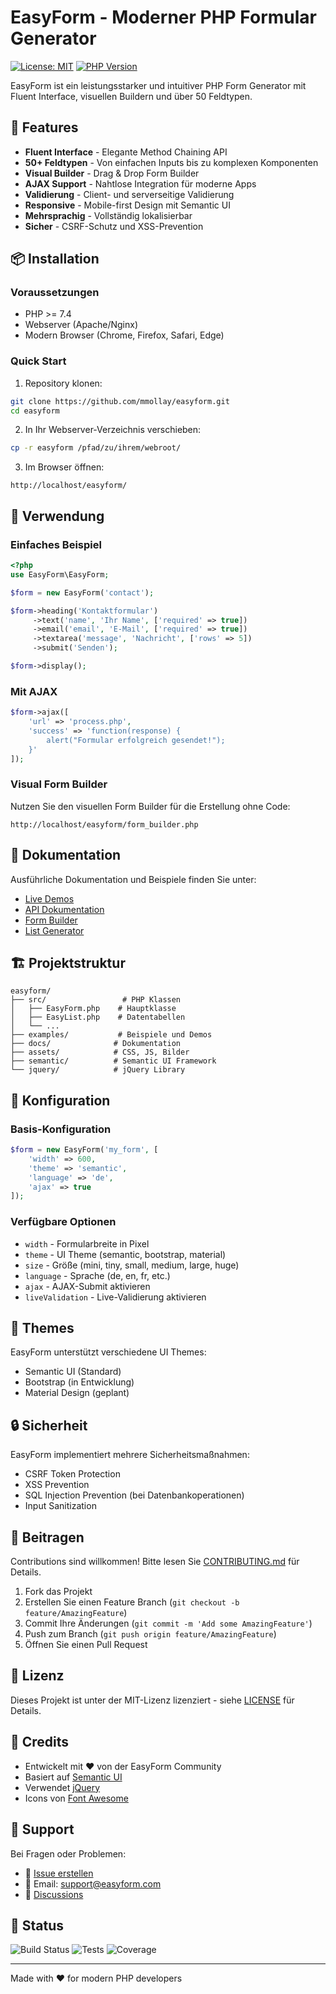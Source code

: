 # EasyForm - Moderner PHP Formular Generator

[![License: MIT](https://img.shields.io/badge/License-MIT-yellow.svg)](https://opensource.org/licenses/MIT)
[![PHP Version](https://img.shields.io/badge/PHP-%3E%3D7.4-blue.svg)](https://php.net)

EasyForm ist ein leistungsstarker und intuitiver PHP Form Generator mit Fluent Interface, visuellen Buildern und über 50 Feldtypen.

## 🚀 Features

- **Fluent Interface** - Elegante Method Chaining API
- **50+ Feldtypen** - Von einfachen Inputs bis zu komplexen Komponenten
- **Visual Builder** - Drag & Drop Form Builder
- **AJAX Support** - Nahtlose Integration für moderne Apps
- **Validierung** - Client- und serverseitige Validierung
- **Responsive** - Mobile-first Design mit Semantic UI
- **Mehrsprachig** - Vollständig lokalisierbar
- **Sicher** - CSRF-Schutz und XSS-Prevention

## 📦 Installation

### Voraussetzungen

- PHP >= 7.4
- Webserver (Apache/Nginx)
- Modern Browser (Chrome, Firefox, Safari, Edge)

### Quick Start

1. Repository klonen:
```bash
git clone https://github.com/mmollay/easyform.git
cd easyform
```

2. In Ihr Webserver-Verzeichnis verschieben:
```bash
cp -r easyform /pfad/zu/ihrem/webroot/
```

3. Im Browser öffnen:
```
http://localhost/easyform/
```

## 🎯 Verwendung

### Einfaches Beispiel

```php
<?php
use EasyForm\EasyForm;

$form = new EasyForm('contact');

$form->heading('Kontaktformular')
     ->text('name', 'Ihr Name', ['required' => true])
     ->email('email', 'E-Mail', ['required' => true])
     ->textarea('message', 'Nachricht', ['rows' => 5])
     ->submit('Senden');

$form->display();
```

### Mit AJAX

```php
$form->ajax([
    'url' => 'process.php',
    'success' => 'function(response) { 
        alert("Formular erfolgreich gesendet!"); 
    }'
]);
```

### Visual Form Builder

Nutzen Sie den visuellen Form Builder für die Erstellung ohne Code:

```
http://localhost/easyform/form_builder.php
```

## 📖 Dokumentation

Ausführliche Dokumentation und Beispiele finden Sie unter:
- [Live Demos](http://localhost/easyform/examples/)
- [API Dokumentation](http://localhost/easyform/docs/)
- [Form Builder](http://localhost/easyform/form_builder.php)
- [List Generator](http://localhost/easyform/list_generator.php)

## 🏗️ Projektstruktur

```
easyform/
├── src/                 # PHP Klassen
│   ├── EasyForm.php    # Hauptklasse
│   ├── EasyList.php    # Datentabellen
│   └── ...
├── examples/           # Beispiele und Demos
├── docs/              # Dokumentation
├── assets/            # CSS, JS, Bilder
├── semantic/          # Semantic UI Framework
└── jquery/            # jQuery Library
```

## 🔧 Konfiguration

### Basis-Konfiguration

```php
$form = new EasyForm('my_form', [
    'width' => 600,
    'theme' => 'semantic',
    'language' => 'de',
    'ajax' => true
]);
```

### Verfügbare Optionen

- `width` - Formularbreite in Pixel
- `theme` - UI Theme (semantic, bootstrap, material)
- `size` - Größe (mini, tiny, small, medium, large, huge)
- `language` - Sprache (de, en, fr, etc.)
- `ajax` - AJAX-Submit aktivieren
- `liveValidation` - Live-Validierung aktivieren

## 🎨 Themes

EasyForm unterstützt verschiedene UI Themes:
- Semantic UI (Standard)
- Bootstrap (in Entwicklung)
- Material Design (geplant)

## 🔒 Sicherheit

EasyForm implementiert mehrere Sicherheitsmaßnahmen:
- CSRF Token Protection
- XSS Prevention
- SQL Injection Prevention (bei Datenbankoperationen)
- Input Sanitization

## 🤝 Beitragen

Contributions sind willkommen! Bitte lesen Sie [CONTRIBUTING.md](CONTRIBUTING.md) für Details.

1. Fork das Projekt
2. Erstellen Sie einen Feature Branch (`git checkout -b feature/AmazingFeature`)
3. Commit Ihre Änderungen (`git commit -m 'Add some AmazingFeature'`)
4. Push zum Branch (`git push origin feature/AmazingFeature`)
5. Öffnen Sie einen Pull Request

## 📝 Lizenz

Dieses Projekt ist unter der MIT-Lizenz lizenziert - siehe [LICENSE](LICENSE) für Details.

## 👏 Credits

- Entwickelt mit ❤️ von der EasyForm Community
- Basiert auf [Semantic UI](https://semantic-ui.com/)
- Verwendet [jQuery](https://jquery.com/)
- Icons von [Font Awesome](https://fontawesome.com/)

## 📧 Support

Bei Fragen oder Problemen:
- 🐛 [Issue erstellen](https://github.com/mmollay/easyform/issues)
- 📧 Email: support@easyform.com
- 💬 [Discussions](https://github.com/mmollay/easyform/discussions)

## 🚦 Status

![Build Status](https://img.shields.io/badge/build-passing-brightgreen)
![Tests](https://img.shields.io/badge/tests-passing-brightgreen)
![Coverage](https://img.shields.io/badge/coverage-85%25-yellow)

---

Made with ❤️ for modern PHP developers